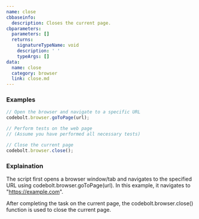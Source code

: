 ```yaml
---
name: close
cbbaseinfo:
  description: Closes the current page.
cbparameters:
  parameters: []
  returns:
    signatureTypeName: void
    description: ' '
    typeArgs: []
data:
  name: close
  category: browser
  link: close.md
---
```

<CBBaseInfo/> 
 <CBParameters/>

### Examples
 ```js
 // Open the browser and navigate to a specific URL
 codebolt.browser.goToPage(url);

// Perform tests on the web page
// (Assume you have performed all necessary tests)

// Close the current page
 codebolt.browser.close();

 ```
### Explaination

The script first opens a browser window/tab and navigates to the specified URL using codebolt.browser.goToPage(url). In this example, it navigates to "https://example.com".

After completing the task on the current page, the codebolt.browser.close() function is used to close the current page.

 